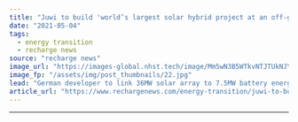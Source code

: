 ```yaml
---
title: "Juwi to build 'world’s largest solar hybrid project at an off-grid mine' in Egypt"
date: "2021-05-04"
tags: 
  - energy transition
  - recharge news
source: "recharge news"
image_url: "https://images-global.nhst.tech/image/Mm5wN3B5WTkvNTJTUkNJYzFMZURldGE5cTRtemFrUWFBSVNINUMvZ20xZz0=/nhst/binary/4c8e3601b3b92275290341f3b7a783e4"
image_fp: "/assets/img/post_thumbnails/22.jpg"
lead: "German developer to link 36MW solar array to 7.5MW battery energy storage at Centamin’s Sukari Gold Mine"
article_url: "https://www.rechargenews.com/energy-transition/juwi-to-build-world-s-largest-solar-hybrid-project-at-an-off-grid-mine-in-egypt/2-1-1005069"
---
```


---
